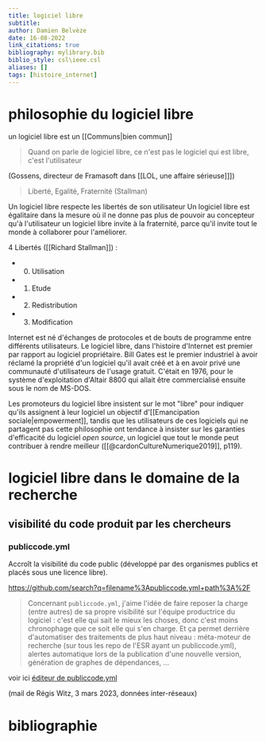 ```yaml
---
title: logiciel libre
subtitle:
author: Damien Belvèze
date: 16-08-2022
link_citations: true
bibliography: mylibrary.bib
biblio_style: csl\ieee.csl
aliases: []
tags: [histoire_internet]
---
```


# philosophie du logiciel libre

un logiciel libre est un [[Communs|bien commun]]

>Quand on parle de logiciel libre, ce n'est pas le logiciel qui est libre, c'est l'utilisateur 

(Gossens, directeur de Framasoft dans [[LOL, une affaire sérieuse]]])

> Liberté, Egalité, Fraternité (Stallman)

Un logiciel libre respecte les libertés de son utilisateur
Un logiciel libre est égalitaire dans la mesure où il ne donne pas plus de pouvoir au concepteur qu'à l'utilisateur
un logiciel libre invite à la fraternité, parce qu'il invite tout le monde à collaborer pour l'améliorer.



4 Libertés ([[Richard Stallman]]) :

- 0. Utilisation
- 1. Etude
- 2. Redistribution
- 3. Modification



Internet est né d'échanges de protocoles et de bouts de programme entre différents utilisateurs. 
Le logiciel libre, dans l'histoire d'Internet est premier par rapport au logiciel propriétaire. 
Bill Gates est le premier industriel à avoir réclamé la propriété d'un logiciel qu'il avait créé et à en avoir privé une communauté d'utilisateurs de l'usage gratuit. C'était en 1976, pour le système d'exploitation d'Altair 8800 qui allait être commercialisé ensuite sous le nom de MS-DOS. 

Les promoteurs du logiciel libre insistent sur le mot "libre" pour indiquer qu'ils assignent à leur logiciel un objectif d'[[Emancipation sociale|empowerment]], tandis que les utilisateurs de ces logiciels qui ne partagent pas cette philosophie ont tendance à insister sur les garanties d'efficacité du logiciel *open source*, un logiciel que tout le monde peut contribuer à rendre meilleur ([[@cardonCultureNumerique2019]], p119).


# logiciel libre dans le domaine de la recherche

## visibilité du code produit par les chercheurs 

### publiccode.yml

Accroît la visibilité du code public (développé par des organismes publics et placés sous une licence libre). 

https://github.com/search?q=filename%3Apubliccode.yml+path%3A%2F

> Concernant `publiccode.yml`, j'aime l'idée de faire reposer la charge   (entre autres) de sa propre visibilité sur l'équipe productrice du  logiciel : c'est elle qui sait le mieux les choses, donc c'est moins  chronophage que ce soit elle qui s'en charge. Et ça permet derrière  d'automatiser des traitements de plus haut niveau : méta-moteur de  recherche (sur tous les repo de l'ESR ayant un publiccode.yml), alertes automatique lors de la publication d'une nouvelle version, génération de graphes de dépendances, ...

voir ici [éditeur de publiccode.yml](https://publiccode-editor.developers.italia.it/)

(mail de Régis Witz, 3 mars 2023, données inter-réseaux)
# bibliographie

